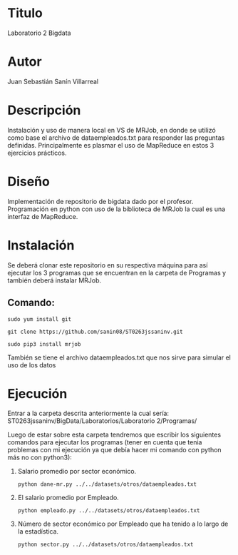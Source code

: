 # Titulo

Laboratorio 2 Bigdata

# Autor

Juan Sebastián Sanín Villarreal

# Descripción

Instalación y uso de manera local en VS de MRJob, en donde se utilizó como base el archivo de dataempleados.txt para responder las preguntas definidas. Principalmente es plasmar el uso de MapReduce en estos 3 ejercicios prácticos.

# Diseño

Implementación de repositorio de bigdata dado por el profesor. Programación en python con uso de la biblioteca de MRJob la cual es una interfaz de MapReduce.

# Instalación

Se deberá clonar este repositorio en su respectiva máquina para así ejecutar los 3 programas que se encuentran en la carpeta de Programas y también deberá instalar MRJob.

## Comando:
  `sudo yum install git`
  
  `git clone https://github.com/sanin08/ST0263jssaninv.git`
  
  `sudo pip3 install mrjob`
  
También se tiene el archivo dataempleados.txt que nos sirve para simular el uso de los datos
  
 # Ejecución
 
 Entrar a la carpeta descrita anteriormente la cual sería: ST0263jssaninv/BigData/Laboratorios/Laboratorio 2/Programas/
 
 Luego de estar sobre esta carpeta tendremos que escribir los siguientes comandos para ejecutar los programas (tener en cuenta que tenia problemas con mi ejecución ya que debía hacer mi comando con python más no con python3):
 
1. Salario promedio por sector económico.
 
   `python dane-mr.py ../../datasets/otros/dataempleados.txt`

2. El salario promedio por Empleado.

    `python empleado.py ../../datasets/otros/dataempleados.txt`
 
3. Número de sector económico por Empleado que ha tenido a lo largo de la estadística.
 
   `python sector.py ../../datasets/otros/dataempleados.txt`
